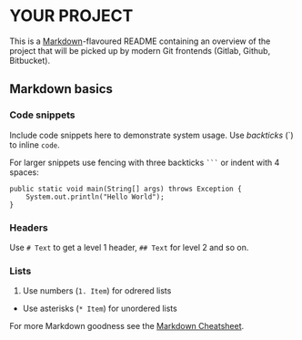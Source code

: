 # YOUR PROJECT

This is a [Markdown](http://daringfireball.net/projects/markdown/)-flavoured README containing an overview
of the project that will be picked up by modern Git frontends (Gitlab, Github, Bitbucket).

## Markdown basics

### Code snippets
Include code snippets here to demonstrate system usage. Use _backticks_ (\`) to inline `code`.

For larger snippets use fencing with three backticks ` ``` ` or indent with 4 spaces:

    public static void main(String[] args) throws Exception {
        System.out.println("Hello World");
    }

### Headers
Use `# Text` to get a level 1 header, `## Text` for level 2 and so on.

### Lists
1. Use numbers (`1. Item`) for odrered lists
* Use asterisks (`* Item`) for unordered lists


For more Markdown goodness see the [Markdown Cheatsheet](https://github.com/adam-p/markdown-here/wiki/Markdown-Cheatsheet).